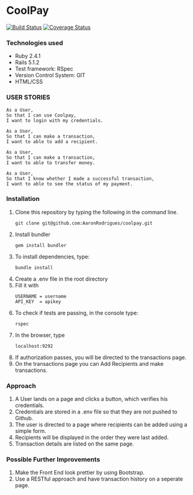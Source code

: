 # CoolPay

[![Build Status](https://travis-ci.org/AaronRodrigues/coolpay.svg?branch=master)](https://github.com/AaronRodrigues/coolpay) [![Coverage Status](https://coveralls.io/repos/github/AaronRodrigues/coolpay/badge.svg?branch=master)](https://coveralls.io/github/AaronRodrigues/coolpay?branch=master)

### Technologies used
- Ruby 2.4.1
- Rails 5.1.2
- Test framework: RSpec
- Version Control System: GIT
- HTML/CSS

### USER STORIES

```
As a User,
So that I can use Coolpay,
I want to login with my credentials.

As a User,
So that I can make a transaction,
I want to able to add a recipient.

As a User,
So that I can make a transaction,
I want to able to transfer money.

As a User,
So that I know whether I made a successful transaction,
I want to able to see the status of my payment.
```

### Installation

1. Clone this repository by typing the following in the command line.
   ```
   git clone git@github.com:AaronRodrigues/coolpay.git
   ```
2. Install bundler
   ```
   gem install bundler
   ```
3. To install dependencies, type:
   ```
   bundle install
   ```
4. Create a .env file in the root directory
5. Fill it with 
   ```
   USERNAME = username
   API_KEY  = apikey
   ```
6. To check if tests are passing, in the console type:
   ```
   rspec
   ```
7. In the browser, type
   ```
   localhost:9292
   ```
8. If authorization passes, you will be directed to the transactions page.
9. On the transactions page you can Add Recipients and make transactions.

### Approach

1. A User lands on a page and clicks a button, which verifies his credentials.
2. Credentials are stored in a .env file so that they are not pushed to Github.
3. The user is directed to a page where recipients can be added using a simple form.
4. Recipients will be displayed in the order they were last added.
5. Transaction details are listed on the same page.



### Possible Further Improvements

1. Make the Front End look prettier by using Bootstrap.
2. Use a RESTful approach and have transaction history on a seperate page.
